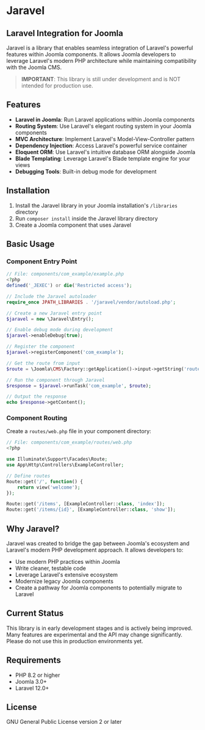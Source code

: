 # Jaravel

## Laravel Integration for Joomla

Jaravel is a library that enables seamless integration of Laravel's powerful features within Joomla components. It allows Joomla developers to leverage Laravel's modern PHP architecture while maintaining compatibility with the Joomla CMS.

> **IMPORTANT**: This library is still under development and is NOT intended for production use.

## Features

- **Laravel in Joomla**: Run Laravel applications within Joomla components
- **Routing System**: Use Laravel's elegant routing system in your Joomla components
- **MVC Architecture**: Implement Laravel's Model-View-Controller pattern
- **Dependency Injection**: Access Laravel's powerful service container
- **Eloquent ORM**: Use Laravel's intuitive database ORM alongside Joomla
- **Blade Templating**: Leverage Laravel's Blade template engine for your views
- **Debugging Tools**: Built-in debug mode for development

## Installation

1. Install the Jaravel library in your Joomla installation's `/libraries` directory
2. Run `composer install` inside the Jaravel library directory
3. Create a Joomla component that uses Jaravel

## Basic Usage

### Component Entry Point

```php
// File: components/com_example/example.php
<?php
defined('_JEXEC') or die('Restricted access');

// Include the Jaravel autoloader
require_once JPATH_LIBRARIES . '/jaravel/vendor/autoload.php';

// Create a new Jaravel entry point
$jaravel = new \Jaravel\Entry();

// Enable debug mode during development
$jaravel->enableDebug(true);

// Register the component
$jaravel->registerComponent('com_example');

// Get the route from input
$route = \Joomla\CMS\Factory::getApplication()->input->getString('route', '/');

// Run the component through Jaravel
$response = $jaravel->runTask('com_example', $route);

// Output the response
echo $response->getContent();
```

### Component Routing

Create a `routes/web.php` file in your component directory:

```php
// File: components/com_example/routes/web.php
<?php

use Illuminate\Support\Facades\Route;
use App\Http\Controllers\ExampleController;

// Define routes
Route::get('/', function() {
    return view('welcome');
});

Route::get('/items', [ExampleController::class, 'index']);
Route::get('/items/{id}', [ExampleController::class, 'show']);
```

## Why Jaravel?

Jaravel was created to bridge the gap between Joomla's ecosystem and Laravel's modern PHP development approach. It allows developers to:

- Use modern PHP practices within Joomla
- Write cleaner, testable code
- Leverage Laravel's extensive ecosystem
- Modernize legacy Joomla components
- Create a pathway for Joomla components to potentially migrate to Laravel

## Current Status

This library is in early development stages and is actively being improved. Many features are experimental and the API may change significantly. Please do not use this in production environments yet.

## Requirements

- PHP 8.2 or higher
- Joomla 3.0+
- Laravel 12.0+

## License

GNU General Public License version 2 or later 